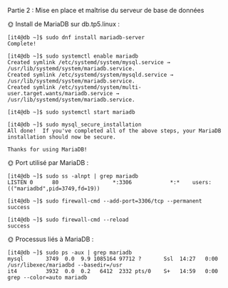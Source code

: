 Partie 2 : Mise en place et maîtrise du serveur de base de données

🌞 Install de MariaDB sur db.tp5.linux :
```
[it4@db ~]$ sudo dnf install mariadb-server
Complete!
```
```
[it4@db ~]$ sudo systemctl enable mariadb
Created symlink /etc/systemd/system/mysql.service → /usr/lib/systemd/system/mariadb.service.
Created symlink /etc/systemd/system/mysqld.service → /usr/lib/systemd/system/mariadb.service.
Created symlink /etc/systemd/system/multi-user.target.wants/mariadb.service → /usr/lib/systemd/system/mariadb.service.
```
```
[it4@db ~]$ sudo systemctl start mariadb
```
```
[it4@db ~]$ sudo mysql_secure_installation
All done!  If you've completed all of the above steps, your MariaDB
installation should now be secure.

Thanks for using MariaDB!
```

🌞 Port utilisé par MariaDB :
```
[it4@db ~]$ sudo ss -alnpt | grep mariadb
LISTEN 0      80                 *:3306            *:*    users:(("mariadbd",pid=3749,fd=19))
```
```
[it4@db ~]$ sudo firewall-cmd --add-port=3306/tcp --permanent
success
```
```
[it4@db ~]$ sudo firewall-cmd --reload
success
```

🌞 Processus liés à MariaDB :
```
[it4@db ~]$ sudo ps -aux | grep mariadb
mysql       3749  0.0  9.9 1085164 97712 ?       Ssl  14:27   0:00 /usr/libexec/mariadbd --basedir=/usr
it4         3932  0.0  0.2   6412  2332 pts/0    S+   14:59   0:00 grep --color=auto mariadb
```